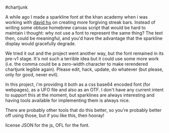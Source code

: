 #chartjunk

A while ago I made a sparkline font at the khan academy when i was working with [david hu](http://david-hu.com/) on creating more forgiving streak bars. Instead of writing some obtuse homebrew canvas script that would be hard to maintain i thought: why not use a font to represent the same thing? The text then, could be meaningful, and you'd have the advantage that the sparkline display would gracefully degrade.

We tried it out and the project went another way, but the font remained in its pre-v1 stage. It's not such a terrible idea but it could use some more work (i.e. the comma could be a zero-width character to make rerendered chartjunk legible again). Please edit, hack, update, do whatever (but please, only for good, never evil).

In this project, i'm providing it both as a css base64 encoded font (for webpages), as a UFO file and also as an OTF. I don't have any current intent to support this at the moment, but sparklines are always interesting and having tools available for implementing them is always nice. 

There are probably other tools that do this better, so you're probably better off using those, but if you like this, then hooray!

license JSON for the js, OFL for the font.